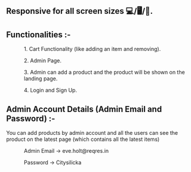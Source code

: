 ## Responsive for all screen sizes 💻/🖥️/📱.

## Functionalities :-

 <ul dir="auto">

 <ol dir="auto">1. Cart Functionality (like adding an item and removing). </ol>

 <ol dir="auto">2. Admin Page.</ol>

 <ol dir="auto">3. Admin can add a product and the product will be shown on the landing page. </ol>

 <ol dir="auto">4. Login and Sign Up. </ol>

 </ul>

## Admin Account Details (Admin Email and Password) :-
 <p>You can add products by admin account and all the users can see the product on the latest page (which contains all the latest items)</p>

 <ul dir="auto">

 <ol dir="auto">Admin Email -> eve.holt@reqres.in </ol>

 <ol dir="auto">Password -> Citysilicka</ol>

 </ul>
